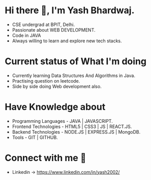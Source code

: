 #  Hi there 👋, I'm Yash Bhardwaj.

- CSE undergrad at BPIT, Delhi.
- Passionate about WEB DEVELOPMENT.
- Code in JAVA
- Always willing to learn and explore new tech stacks.

# Current status of What I'm doing

- Currently learning Data Structures And Algorithms in Java.
- Practising question on leetcode.
- Side by side doing Web development also.


# Have Knowledge about

- Programming Languages - JAVA | JAVASCRIPT.
- Frontend Technologies - HTML5 | CSS3 | JS | REACT.JS.
- Backend Technologies - NODE.JS | EXPRESS.JS | MongoDB. 
- Tools - GIT | GITHUB.

# Connect with me 🤝

- Linkedin -> https://www.linkedin.com/in/yash2002/





